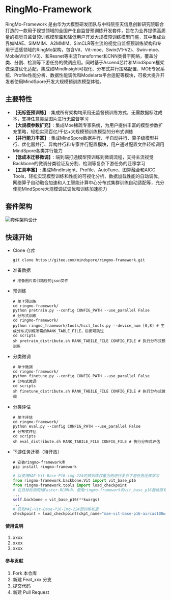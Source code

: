 # RingMo-Framework

RingMo-Framework 是由华为大模型研发团队与中科院空天信息创新研究院联合打造的一款用于视觉领域的全国产化自监督预训练开发套件，旨在为业界提供高质量的视觉自监督预训练模型库和降低用户开发大规模预训练模型门槛，其中集成业界如MAE、SIMMIM、A2MMIM、SimCLR等主流的视觉自监督预训练架构和专用于遥感领域的RingMo架构，包含Vit、Vit-moe、Swin(V1-V2)、Swin-moe、MobileVit(V1-V3)、和Resnet等主流Transformer和CNN类骨干网络，覆盖分类、分割、检测等下游任务的微调应用。同时基于Ascend芯片和MindSpore框架做深度优化适配，集成如MindInsight可视化、分布式并行策略配置、MOE专家系统、Profile性能分析、数据性能调优和Modelarts平台适配等模块，可极大提升开发者使用MindSpore开发大规模预训练模型体验。
## 主要特性
* **【无标签预训练】**: 集成所有架构均采用无监督预训练方式，无需数据标注成本，支持任意类型图片进行无监督学习
* **【大规模参数扩充】**: 集成Moe稀疏专家系统，为用户提供丰富的模型参数扩充策略，轻松实现百亿/千亿+大规模预训练模型的分布式训练
* **【并行能力丰富】**: 集成MindSpore数据并行、半自动并行、算子级模型并行、优化器并行、异构并行和专家并行配置模块，用户通过配置文件轻松调用MindSpore各类并行能力
* **【低成本迁移微调】**: 端到端打通模型预训练到微调流程，支持主流视觉Backbone的微调分类验证及分割、检测等复杂下游任务的迁移学习
* **【工具丰富】**: 集成MindInsight、Profile、AutoTune、图算融合和AICC Tools，轻松实现模型训练和性能的可视化分析、数据加载性能的自动调优，网络算子自动融合加速和人工智能计算中心分布式集群训练自动适配等，充分使能MindSpore大规模调试调优和训练加速能力

## 套件架构
![套件架构设计](https://s1.plumeta.com/i/2022/09/20/qi1wa0.png)

## 快速开始

* Clone 仓库

  ```shell
  git clone https://gitee.com/mindspore/ringmo-framework.git
  ```

* 准备数据

  ```shell
  # 准备图片索引路径的json文件
  
  ```

* 预训练

  ```shell
  # 单卡预训练
  cd ringmo-framework/
  python pretrain.py --config CONFIG_PATH --use_parallel False
  # 分布式训练
  cd ringmo-framework/
  python ringmo_framework/tools/hccl_tools.py --device_num [0,8] # 生成分布式训练所需的RANK_TABLE_FILE，后面可跳过
  cd scripts
  sh pretrain_distribute.sh RANK_TABILE_FILE CONFIG_FILE # 执行分布式预训练
  ```

* 分类微调

  ```shell
  # 单卡微调
  cd ringmo-framework/
  python finetune.py --config CONFIG_PATH --use_parallel False
  # 分布式微调
  cd scripts
  sh finetune_distribute.sh RANK_TABILE_FILE CONFIG_FILE # 执行分布式微调
  ```

* 分类评估

  ```shell
  # 单卡评估
  cd ringmo-framework/
  python eval.py --config CONFIG_PATH --use_parallel False
  # 分布式评估
  cd scripts
  sh eval_distribute.sh RANK_TABILE_FILE CONFIG_FILE # 执行分布式评估
  ```

* 下游任务迁移（待开放）

  ```shell
  # 安装ringmo-framework库
  pip install ringmo-framework
  ```

  ```python
  # 以使用MAE-Vit-Base-P16-img-224的预训练权重为例进行复杂下游任务迁移学习
  from ringmo-framework.backbone.Vit import vit_base_p16
  from ringmo-framework.tools import load_checkpoint
  # 在目标检测网络Faster-RCNN中，使用ringmo-framework的vit_base_p16替换原有的resnet模型作为backbone
  ...
  self.backbone = vit_base_p16(**kwargs)
  ...
  # 获取MAE-Vit-Base-P16-Img-224预训练权重
  checkpoint = load_checkpoint(ckpt_name="mae-vit-base-p16-aircas100w-img-224")
  ```

  

#### 使用说明

1.  xxxx
2.  xxxx
3.  xxxx

#### 参与贡献

1.  Fork 本仓库
2.  新建 Feat_xxx 分支
3.  提交代码
4.  新建 Pull Request
